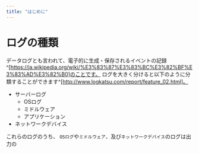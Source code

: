 ```yaml
---
title: "はじめに"
---
```



# ログの種類

データログとも言われて、電子的に生成・保存されるイベントの記録^[https://ja.wikipedia.org/wiki/%E3%83%87%E3%83%BC%E3%82%BF%E3%83%AD%E3%82%B0]のことです。
ログを大きく分けると以下のように分類することができます^[http://www.logkatsu.com/report/feature_02.html]。

- サーバーログ
    - OSログ
    - ミドルウェア
    - アプリケーション
- ネットワークデバイス

これらのログのうち、
`OSログ`や`ミドルウェア`、及び`ネットワークデバイス`のログは出力の
